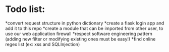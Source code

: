 # Todo list:

*convert request structure in python dictionary
*create a flask login app and add it to this repo
*create a module that can be imported from other user, to use our web application firewall
*respect software engineering pattern (adding new filter or modifying existing ones must be easy!)
*find online regex list (ex: xss and SQLInjection)

